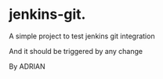 # jenkins-git.

A simple project to test jenkins git integration


And it should be triggered by any change

By ADRIAN
